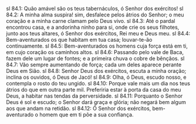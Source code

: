 sl 84.1: Quão amável são os teus tabernáculos, ó Senhor dos exércitos!
sl 84.2: A minha alma suspira! sim, desfalece pelos átrios do Senhor; o meu coração e a minha carne clamam pelo Deus vivo.
sl 84.3: Até o pardal encontrou casa, e a andorinha ninho para si, onde crie os seus filhotes, junto aos teus altares, ó Senhor dos exércitos, Rei meu e Deus meu.
sl 84.4: Bem-aventurados os que habitam em tua casa; louvar-te-ão continuamente.
sl 84.5: Bem-aventurados os homens cuja força está em ti, em cujo coração os caminhos altos.
sl 84.6: Passando pelo vale de Baca, fazem dele um lugar de fontes; e a primeira chuva o cobre de bênçãos.
sl 84.7: Vão sempre aumentando de força; cada um deles aparece perante Deus em Sião.
sl 84.8: Senhor Deus dos exércitos, escuta a minha oração; inclina os ouvidos, ó Deus de Jacó!
sl 84.9: Olha, ó Deus, escudo nosso, e contempla o rosto do teu ungido.
sl 84.10: Porque vale mais um dia nos teus átrios do que em outra parte mil. Preferiria estar à porta da casa do meu Deus, a habitar nas tendas da perversidade.
sl 84.11: Porquanto o Senhor Deus é sol e escudo; o Senhor dará graça e glória; não negará bem algum aos que andam na retidão.
sl 84.12: Ó Senhor dos exércitos, bem-aventurado o homem que em ti põe a sua confiança.
